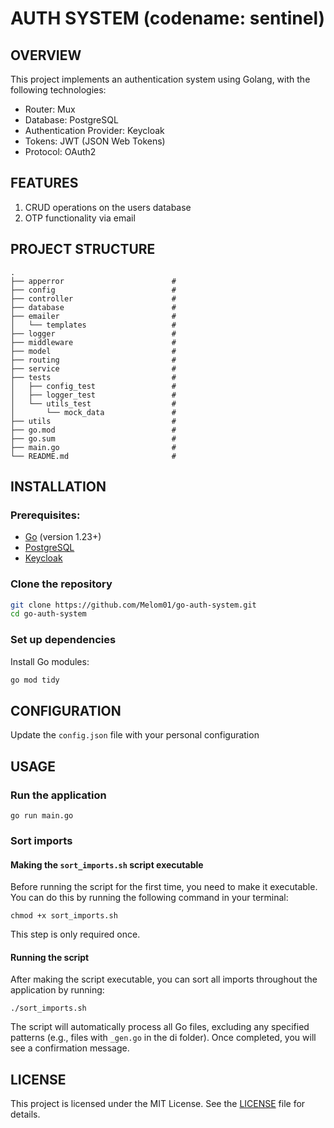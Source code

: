 # AUTH SYSTEM (codename: sentinel)

## OVERVIEW

This project implements an authentication system using Golang, with the following technologies:

- Router: Mux
- Database: PostgreSQL
- Authentication Provider: Keycloak
- Tokens: JWT (JSON Web Tokens)
- Protocol: OAuth2

## FEATURES

1. CRUD operations on the users database
2. OTP functionality via email


## PROJECT STRUCTURE

```
.
├── apperror                        #            
├── config                          #
├── controller                      #
├── database                        #
├── emailer                         #
│   └── templates                   #
├── logger                          #    
├── middleware                      #
├── model                           #
├── routing                         #
├── service                         #
├── tests                           #
│   ├── config_test                 #
│   ├── logger_test                 #
│   └── utils_test                  #    
│       └── mock_data               #
├── utils                           #
├── go.mod                          #
├── go.sum                          #
├── main.go                         #
└── README.md                       #  
```

## INSTALLATION

### Prerequisites:

- [Go](https://golang.org/dl/) (version 1.23+)
- [PostgreSQL](https://www.postgresql.org/)
- [Keycloak](https://www.keycloak.org/)

### Clone the repository

```bash
git clone https://github.com/Melom01/go-auth-system.git
cd go-auth-system
```

### Set up dependencies

Install Go modules:

```bash
go mod tidy
```

## CONFIGURATION

Update the `config.json` file with your personal configuration

## USAGE

### Run the application

```shell
go run main.go
```

### Sort imports

#### Making the `sort_imports.sh` script executable

Before running the script for the first time, you need to make it executable. You can do this by running the following command in your terminal:
```shell
chmod +x sort_imports.sh
```
This step is only required once.

#### Running the script

After making the script executable, you can sort all imports throughout the application by running:
```shell
./sort_imports.sh
```

The script will automatically process all Go files, excluding any specified patterns (e.g., files with `_gen.go` in the di folder).
Once completed, you will see a confirmation message.

## LICENSE

This project is licensed under the MIT License. See the [LICENSE](LICENSE) file for details.
